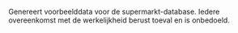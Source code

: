 Genereert voorbeelddata voor de supermarkt-database. Iedere overeenkomst met de werkelijkheid berust toeval en is onbedoeld.
